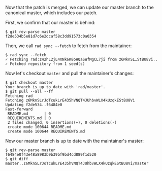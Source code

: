 Now that the patch is merged, we can update our master branch to the canonical
master, which includes our patch.

First, we confirm that our master is behind:
```
$ git rev-parse master
f2de534b5e81d7c6e2dcaf58c3dd91573c0a0354
```

Then, we call `rad sync --fetch` to fetch from the maintainer:
```
$ rad sync --fetch
✓ Fetching rad:z42hL2jL4XNk6K8oHQaSWfMgCL7ji from z6MknSL…StBU8Vi..
✓ Fetched repository from 1 seed(s)
```

Now let's checkout `master` and pull the maintainer's changes:
```
$ git checkout master
Your branch is up to date with 'rad/master'.
$ git pull --all --ff
Fetching rad
Fetching z6MknSLrJoTcukLrE435hVNQT4JUhbvWLX4kUzqkEStBU8Vi
Updating f2de534..f6484e0
Fast-forward
 README.md       | 0
 REQUIREMENTS.md | 0
 2 files changed, 0 insertions(+), 0 deletions(-)
 create mode 100644 README.md
 create mode 100644 REQUIREMENTS.md
```

Now our master branch is up to date with the maintainer's master:

```
$ git rev-parse master
f6484e0f43e48a8983b9b39bf9bd4cd889f1d520
$ git diff master..z6MknSLrJoTcukLrE435hVNQT4JUhbvWLX4kUzqkEStBU8Vi/master
```
